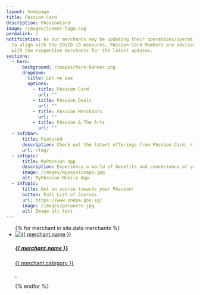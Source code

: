```yaml
---
layout: homepage
title: PAssion Card
description: PAssionCard
image: /images/isomer-logo.svg
permalink: /
notification: As our merchants may be updating their operations/operating hours
  to align with the COVID-19 measures, PAssion Card Members are advised to check
  with the respective merchants for the latest updates.
sections:
  - hero:
      background: /images/hero-banner.png
      dropdown:
        title: Let me see
        options:
          - title: PAssion Card
            url: ""
          - title: PAssion Deals
            url: ""
          - title: PAssion Merchants
            url: ""
          - title: PAssion & The Arts
            url: ""
  - infobar:
      title: Featured
      description: Check out the latest offerings from PAssion Card, right here, right now.
      url: /faq/
  - infopic:
      title: MyPassion app
      description: Experience a world of benefits and convenience at your fingertips
      image: /images/mypassionapp.jpg
      alt: MyPAssion Mobile App
  - infopic:
      title: Get on course towards your PAssion!
      button: Full List of Courses
      url: https://www.onepa.gov.sg/
      image: /images/pacourse.jpg
      alt: Image alt text
---
```


<ul class="block-grid">
  {%   for merchant in site.data.merchants   %}
  <li class="grid-item">
    <a href="{{ merchant.detail-url }}"><img src= "{{ merchant.image-url }}" alt="{{ merchant.name }}" />
      <h5>{{ merchant.name }}</h5>
      <p>{{ merchant.category }}</p>
			<p>&nbsp;</p>
    </a>
  </li>
  {% endfor %} 
</ul>

